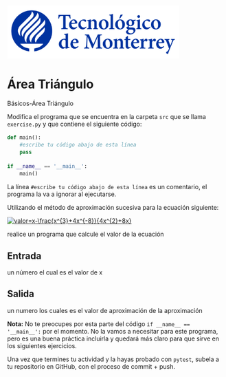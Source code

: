 ![Tec de Monterrey](../../images/logotecmty.png)
# Área Triángulo
Básicos-Área Triángulo

Modifica el programa que se encuentra en la carpeta `src` que se llama `exercise.py` y que contiene el siguiente código:

```python
def main():
    #escribe tu código abajo de esta línea
    pass

if __name__ == '__main__':
    main()
```

La línea `#escribe tu código abajo de esta línea` es un comentario, el programa la va a ignorar al ejecutarse.

Utilizando el método de aproximación sucesiva para la ecuación siguiente:

<p><a href="https://www.codecogs.com/eqnedit.php?latex=valor=x-\frac{x^{3}&plus;4x^{-8}}{4x^{2}&plus;8x}" target="_blank"><img src="https://latex.codecogs.com/gif.latex?valor=x-\frac{x^{3}&plus;4x^{-8}}{4x^{2}&plus;8x}" title="valor=x-\frac{x^{3}+4x^{-8}}{4x^{2}+8x}" /></a>

realice un  programa que calcule el valor de la  ecuación
<h2>Entrada</h2>
un número el  cual  es el valor de x

<h2>Salida</h2>
un numero los cuales es el valor de aproximación de la aproximación
 


**Nota:** No te preocupes por esta parte del código `if __name__ == '__main__':` por el momento. No la vamos a necesitar para este programa, pero es una buena práctica incluirla y quedará más claro para que sirve en los siguientes ejercicios.

Una vez que termines tu actividad y la hayas probado con `pytest`, subela a tu repositorio en GitHub, con el proceso de commit + push.
